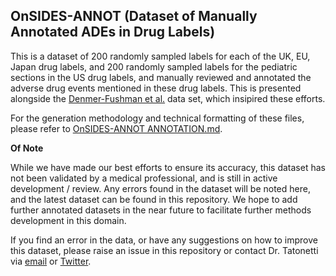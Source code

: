 ## OnSIDES-ANNOT (Dataset of Manually Annotated ADEs in Drug Labels)

This is a dataset of 200 randomly sampled labels for each of the UK, EU, Japan drug labels, and 200 randomly sampled labels for the pediatric sections in the US drug labels, and manually reviewed and annotated the adverse drug events mentioned in these drug labels. This is presented alongside the [Denmer-Fushman et al.](https://www.nature.com/articles/sdata20181) data set, which insipired these efforts.

For the generation methodology and technical formatting of these files, please refer to [OnSIDES-ANNOT ANNOTATION.md](https://github.com/tatonetti-lab/onsides/blob/main/onsides_annot/ANNOTATION.md).

**Of Note**

While we have made our best efforts to ensure its accuracy, this dataset has not been validated by a medical professional, and is still in active development / review. Any errors found in the dataset will be noted here, and the latest dataset can be found in this repository. We hope to add further annotated datasets in the near future to facilitate further methods development in this domain.

If you find an error in the data, or have any suggestions on how to improve this dataset,  please raise an issue in this repository or contact Dr. Tatonetti via [email](https://tatonettilab.org/people/) or [Twitter](http://twitter.com/nicktatonetti).